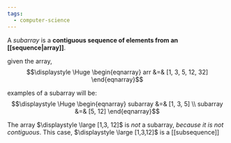 ```yaml
---
tags:
  - computer-science
---
```

A *subarray* is a **contiguous sequence of elements from an [[sequence|array]]**.

given the array,
$$\displaystyle \Huge \begin{eqnarray} 
arr &=& [1, 3, 5, 12, 32]
\end{eqnarray}$$

examples of a subarray will be:
$$\displaystyle \Huge \begin{eqnarray} 
subarray &=& [1, 3, 5]
\\
subarray &=& [5, 12]
\end{eqnarray}$$

The array $\displaystyle \large [1,3, 12]$ is *not* a subarray, *because it is not contiguous*. This case, $\displaystyle \large [1,3,12]$ is a [[subsequence]]

